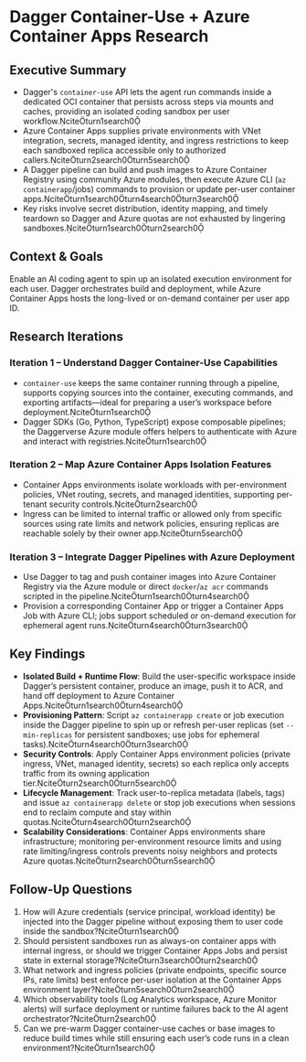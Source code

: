 # Dagger Container-Use + Azure Container Apps Research

## Executive Summary
- Dagger's `container-use` API lets the agent run commands inside a dedicated OCI container that persists across steps via mounts and caches, providing an isolated coding sandbox per user workflow.citeturn1search0
- Azure Container Apps supplies private environments with VNet integration, secrets, managed identity, and ingress restrictions to keep each sandboxed replica accessible only to authorized callers.citeturn2search0turn5search0
- A Dagger pipeline can build and push images to Azure Container Registry using community Azure modules, then execute Azure CLI (`az containerapp`/jobs) commands to provision or update per-user container apps.citeturn1search0turn4search0turn3search0
- Key risks involve secret distribution, identity mapping, and timely teardown so Dagger and Azure quotas are not exhausted by lingering sandboxes.citeturn1search0turn2search0

## Context & Goals
Enable an AI coding agent to spin up an isolated execution environment for each user. Dagger orchestrates build and deployment, while Azure Container Apps hosts the long-lived or on-demand container per user app ID.

## Research Iterations
### Iteration 1 – Understand Dagger Container-Use Capabilities
- `container-use` keeps the same container running through a pipeline, supports copying sources into the container, executing commands, and exporting artifacts—ideal for preparing a user’s workspace before deployment.citeturn1search0
- Dagger SDKs (Go, Python, TypeScript) expose composable pipelines; the Daggerverse Azure module offers helpers to authenticate with Azure and interact with registries.citeturn1search0

### Iteration 2 – Map Azure Container Apps Isolation Features
- Container Apps environments isolate workloads with per-environment policies, VNet routing, secrets, and managed identities, supporting per-tenant security controls.citeturn2search0
- Ingress can be limited to internal traffic or allowed only from specific sources using rate limits and network policies, ensuring replicas are reachable solely by their owner app.citeturn5search0

### Iteration 3 – Integrate Dagger Pipelines with Azure Deployment
- Use Dagger to tag and push container images into Azure Container Registry via the Azure module or direct `docker`/`az acr` commands scripted in the pipeline.citeturn1search0turn4search0
- Provision a corresponding Container App or trigger a Container Apps Job with Azure CLI; jobs support scheduled or on-demand execution for ephemeral agent runs.citeturn4search0turn3search0

## Key Findings
- **Isolated Build + Runtime Flow**: Build the user-specific workspace inside Dagger’s persistent container, produce an image, push it to ACR, and hand off deployment to Azure Container Apps.citeturn1search0turn4search0
- **Provisioning Pattern**: Script `az containerapp create` or job execution inside the Dagger pipeline to spin up or refresh per-user replicas (set `--min-replicas` for persistent sandboxes; use jobs for ephemeral tasks).citeturn4search0turn3search0
- **Security Controls**: Apply Container Apps environment policies (private ingress, VNet, managed identity, secrets) so each replica only accepts traffic from its owning application tier.citeturn2search0turn5search0
- **Lifecycle Management**: Track user-to-replica metadata (labels, tags) and issue `az containerapp delete` or stop job executions when sessions end to reclaim compute and stay within quotas.citeturn4search0turn2search0
- **Scalability Considerations**: Container Apps environments share infrastructure; monitoring per-environment resource limits and using rate limiting/ingress controls prevents noisy neighbors and protects Azure quotas.citeturn2search0turn5search0

## Follow-Up Questions
1. How will Azure credentials (service principal, workload identity) be injected into the Dagger pipeline without exposing them to user code inside the sandbox?citeturn1search0
2. Should persistent sandboxes run as always-on container apps with internal ingress, or should we trigger Container Apps Jobs and persist state in external storage?citeturn3search0turn2search0
3. What network and ingress policies (private endpoints, specific source IPs, rate limits) best enforce per-user isolation at the Container Apps environment layer?citeturn5search0turn2search0
4. Which observability tools (Log Analytics workspace, Azure Monitor alerts) will surface deployment or runtime failures back to the AI agent orchestrator?citeturn2search0
5. Can we pre-warm Dagger container-use caches or base images to reduce build times while still ensuring each user’s code runs in a clean environment?citeturn1search0

